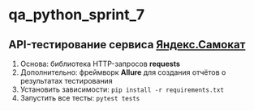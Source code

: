 # qa_python_sprint_7

## API-тестирование сервиса [Яндекс.Самокат](https://qa-scooter.praktikum-services.ru/ "Клик!")

1. Основа: библиотека HTTP-запросов  **requests**
2. Дополнительно: фреймворк **Allure** для создания отчётов о результатах тестирования
3. Установить зависимости: ```pip install -r requirements.txt```
4. Запустить все тесты: ```pytest tests```
